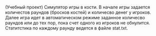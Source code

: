 (Учебный проект)
Симулятор игры в кости. В начале игры задается количестов раундов (бросков костей) и количесво денег у игроков. Далее игра идет в автоматическом режиме заданное количесво раундов или до тех пор, пока счет одного из игроков не обнулится. Статитстика по каждому раунду ведется в файле stat.txt.